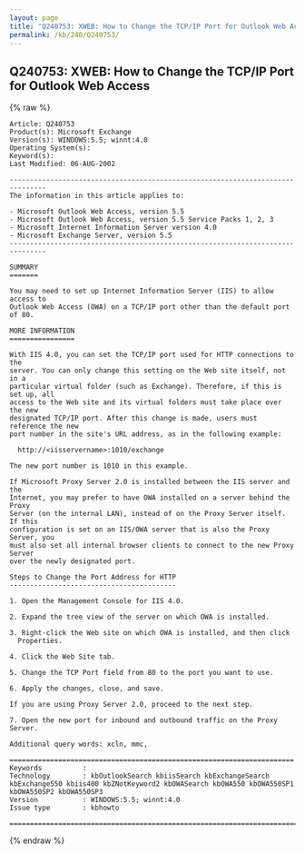 ```yaml
---
layout: page
title: "Q240753: XWEB: How to Change the TCP/IP Port for Outlook Web Access"
permalink: /kb/240/Q240753/
---
```


## Q240753: XWEB: How to Change the TCP/IP Port for Outlook Web Access

{% raw %}

	Article: Q240753
	Product(s): Microsoft Exchange
	Version(s): WINDOWS:5.5; winnt:4.0
	Operating System(s): 
	Keyword(s): 
	Last Modified: 06-AUG-2002
	
	-------------------------------------------------------------------------------
	The information in this article applies to:
	
	- Microsoft Outlook Web Access, version 5.5 
	- Microsoft Outlook Web Access, version 5.5 Service Packs 1, 2, 3 
	- Microsoft Internet Information Server version 4.0 
	- Microsoft Exchange Server, version 5.5 
	-------------------------------------------------------------------------------
	
	SUMMARY
	=======
	
	You may need to set up Internet Information Server (IIS) to allow access to
	Outlook Web Access (OWA) on a TCP/IP port other than the default port of 80.
	
	MORE INFORMATION
	================
	
	With IIS 4.0, you can set the TCP/IP port used for HTTP connections to the
	server. You can only change this setting on the Web site itself, not in a
	particular virtual folder (such as Exchange). Therefore, if this is set up, all
	access to the Web site and its virtual folders must take place over the new
	designated TCP/IP port. After this change is made, users must reference the new
	port number in the site's URL address, as in the following example:
	
	  http://<iisservername>:1010/exchange
	
	The new port number is 1010 in this example.
	
	If Microsoft Proxy Server 2.0 is installed between the IIS server and the
	Internet, you may prefer to have OWA installed on a server behind the Proxy
	Server (on the internal LAN), instead of on the Proxy Server itself. If this
	configuration is set on an IIS/OWA server that is also the Proxy Server, you
	must also set all internal browser clients to connect to the new Proxy Server
	over the newly designated port.
	
	Steps to Change the Port Address for HTTP
	-----------------------------------------
	
	1. Open the Management Console for IIS 4.0.
	
	2. Expand the tree view of the server on which OWA is installed.
	
	3. Right-click the Web site on which OWA is installed, and then click
	  Properties.
	
	4. Click the Web Site tab.
	
	5. Change the TCP Port field from 80 to the port you want to use.
	
	6. Apply the changes, close, and save.
	
	If you are using Proxy Server 2.0, proceed to the next step.
	
	7. Open the new port for inbound and outbound traffic on the Proxy Server.
	
	Additional query words: xcln, mmc,
	
	======================================================================
	Keywords          :  
	Technology        : kbOutlookSearch kbiisSearch kbExchangeSearch kbExchange550 kbiis400 kbZNotKeyword2 kbOWASearch kbOWA550 kbOWA550SP1 kbOWA550SP2 kbOWA550SP3
	Version           : WINDOWS:5.5; winnt:4.0
	Issue type        : kbhowto
	
	=============================================================================
	

{% endraw %}
